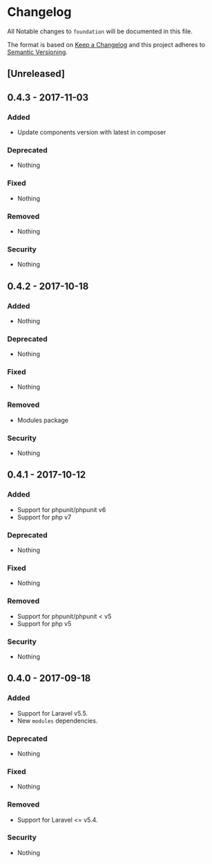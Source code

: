 # Changelog

All Notable changes to `foundation` will be documented in this file.

The format is based on [Keep a Changelog](http://keepachangelog.com/en/1.0.0/)
and this project adheres to [Semantic Versioning](http://semver.org/spec/v2.0.0.html).

## [Unreleased]

## 0.4.3 - 2017-11-03

### Added
- Update components version with latest in composer

### Deprecated
- Nothing

### Fixed
- Nothing

### Removed
- Nothing

### Security
- Nothing


## 0.4.2 - 2017-10-18

### Added
- Nothing

### Deprecated
- Nothing

### Fixed
- Nothing

### Removed
- Modules package

### Security
- Nothing


## 0.4.1 - 2017-10-12

### Added
- Support for phpunit/phpunit v6
- Support for php v7

### Deprecated
- Nothing

### Fixed
- Nothing

### Removed
- Support for phpunit/phpunit < v5
- Support for php v5

### Security
- Nothing


## 0.4.0 - 2017-09-18

### Added
- Support for Laravel v5.5.
- New `modules` dependencies.

### Deprecated
- Nothing

### Fixed
- Nothing

### Removed
- Support for Laravel <= v5.4.

### Security
- Nothing
